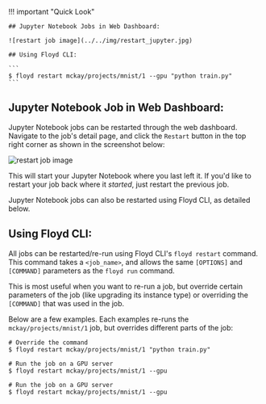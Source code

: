 !!! important "Quick Look"

    ## Jupyter Notebook Jobs in Web Dashboard:

    ![restart job image](../../img/restart_jupyter.jpg)

    ## Using Floyd CLI:

    ```
    $ floyd restart mckay/projects/mnist/1 --gpu "python train.py"
    ```

## Jupyter Notebook Job in Web Dashboard:

Jupyter Notebook jobs can be restarted through the web dashboard. Navigate to
the job's detail page, and click the `Restart` button in the top right corner
as shown in the screenshot below:

![restart job image](../../img/restart_jupyter.jpg)

This will start your Jupyter Notebook where you last left it. If you'd like to
restart your job back where it *started*, just restart the previous job.

Jupyter Notebook jobs can also be restarted using Floyd CLI, as detailed below.

## Using Floyd CLI:

All jobs can be restarted/re-run using Floyd CLI's `floyd restart` command. This
command takes a `<job_name>`, and allows the same `[OPTIONS]` and `[COMMAND]`
parameters as the `floyd run` command.

This is most useful when you want to re-run a job, but override certain
parameters of the job (like upgrading its instance type) or overriding the
`[COMMAND]` that was used in the job.

Below are a few examples. Each examples re-runs the `mckay/projects/mnist/1`
job, but overrides different parts of the job:

```
# Override the command
$ floyd restart mckay/projects/mnist/1 "python train.py"
```

```
# Run the job on a GPU server
$ floyd restart mckay/projects/mnist/1 --gpu
```

```
# Run the job on a GPU server
$ floyd restart mckay/projects/mnist/1 --gpu
```
